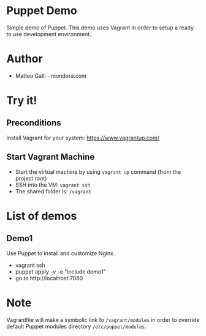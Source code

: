 # Puppet Demo

Simple demo of Puppet. 
This demo uses Vagrant in order to setup a ready to use development environment.

# Author
* Matteo Galli - mondora.com

# Try it!

## Preconditions

Install Vagrant for your system: https://www.vagrantup.com/

## Start Vagrant Machine

* Start the virtual machine by using `vagrant up` command (from the project root)
* SSH into the VM: `vagrant ssh`
* The shared folder is: `/vagrant`

# List of demos
## Demo1
Use Puppet to install and customize Nginx.

* vagrant ssh
* puppet apply -v -e "include demo1"
* go to http://localhost:7080

# Note

Vagrantfile will make a symbolic link to `/vagrant/modules` in order to override default Puppet modules directory 
`/etc/puppet/modules`.